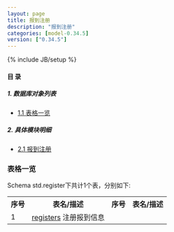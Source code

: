 ```yaml
---
layout: page
title: 报到注册 
description: "报到注册"
categories: [model-0.34.5]
version: ["0.34.5"]
---
```

{% include JB/setup %}

#### 目 录

##### 1. 数据库对象列表
  * [1.1 表格一览](index.html#表格一览)

##### 2. 具体模块明细
* [2.1 报到注册](/model/std/register/misc.html)

### 表格一览
Schema std.register下共计1个表，分别如下:

<table class="table table-bordered table-striped table-condensed">
  <tr>
    <th class="info_header text-center">序号</th>
    <th class="info_header">表名/描述</th>
    <th class="info_header text-center">序号</th>
    <th class="info_header">表名/描述</th>
  </tr>
  <tr>
    <td>1</td>
    <td><a href="/model/std/register/misc.html#表格-registers-注册报到信息">registers</a> 注册报到信息</td>
    <td></td>
    <td></td>
  </tr>
</table>

